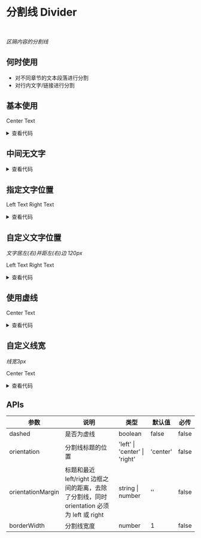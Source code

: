 # 分割线 Divider

<br/>

*区隔内容的分割线*

## 何时使用

- 对不同章节的文本段落进行分割
- 对行内文字/链接进行分割

## 基本使用

<Divider>Center Text</Divider>

<details>
<summary>查看代码</summary>

```vue
<template>
  <Divider>Center Text</Divider>
</template>
```

</details>

## 中间无文字

<Divider />

<details>
<summary>查看代码</summary>

```vue
<template>
  <Divider />
</template>
```

</details>

## 指定文字位置

<Divider orientation="left">Left Text</Divider>
<Divider orientation="right">Right Text</Divider>

<details>
<summary>查看代码</summary>

```vue
<template>
  <Divider orientation="left">Left Text</Divider>
  <Divider orientation="right">Right Text</Divider>
</template>
```

</details>

## 自定义文字位置

*文字居左(右)并距左(右)边 120px*

<Divider orientation="left" :orientation-margin="120">Left Text</Divider>
<Divider orientation="right" :orientation-margin="120">Right Text</Divider>

<details>
<summary>查看代码</summary>

```vue
<template>
  <Divider orientation="left" :orientation-margin="120">Left Text</Divider>
  <Divider orientation="right" :orientation-margin="120">Right Text</Divider>
</template>
```

</details>

## 使用虚线

<Divider dashed>Center Text</Divider>

<details>
<summary>查看代码</summary>

```vue
<template>
  <Divider dashed>Center Text</Divider>
</template>
```

</details>

## 自定义线宽

*线宽3px*

<Divider :borderWidth="3">Center Text</Divider>

<details>
<summary>查看代码</summary>

```vue
<template>
  <Divider :borderWidth="3">Center Text</Divider>
</template>
```

</details>

## APIs

参数 | 说明 | 类型 | 默认值 | 必传
-- | -- | -- | -- | --
dashed | 是否为虚线 | boolean | false | false
orientation | 分割线标题的位置 | 'left' &#124; 'center' &#124; 'right' | 'center' | false
orientationMargin | 标题和最近 left/right 边框之间的距离，去除了分割线，同时 orientation 必须为 left 或 right | string &#124; number | '' | false
borderWidth | 分割线宽度 | number | 1 | false
